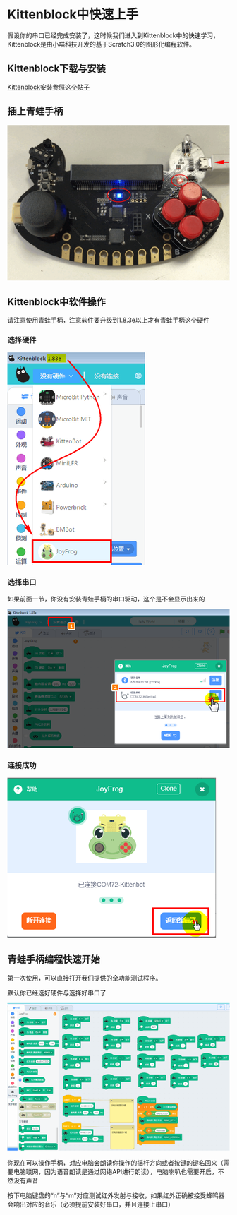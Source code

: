 # Kittenblock中快速上手

假设你的串口已经完成安装了，这时候我们进入到Kittenblock中的快速学习，Kittenblock是由小喵科技开发的基于Scratch3.0的图形化编程软件。

## Kittenblock下载与安装

[Kittenblock安装参照这个帖子](http://learn.kittenbot.cn/zh_CN/latest/kittenblock/00Kittenblock%E5%AE%89%E8%A3%85.html)

## 插上青蛙手柄

![](./images/c01_01.png)

## Kittenblock中软件操作

请注意使用青蛙手柄，注意软件要升级到1.8.3e以上才有青蛙手柄这个硬件

### 选择硬件

![](./images/c01_17.png)

### 选择串口

如果前面一节，你没有安装青蛙手柄的串口驱动，这个是不会显示出来的

![](./images/c01_18.png)

### 连接成功

![](./images/c01_19.png)

## 青蛙手柄编程快速开始

第一次使用，可以直接打开我们提供的全功能测试程序。

默认你已经选好硬件与选择好串口了

![](./images/c01_22.png)

你现在可以操作手柄，对应电脑会朗读你操作的摇杆方向或者按键的键名回来（需要电脑联网，因为语音朗读是通过网络API进行朗读），电脑喇叭也需要开启，不然没有声音

按下电脑键盘的“n”与“m”对应测试红外发射与接收，如果红外正确被接受蜂鸣器会响出对应的音乐（必须提前安装好串口，并且连接上串口）
